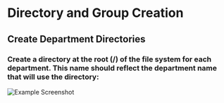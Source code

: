 # Directory and Group Creation
## Create Department Directories
### Create a directory at the root (/) of the file system for each department. This name should reflect the department name that will use the directory:
![Example Screenshot](Linux/Images/pic1.jpg)

